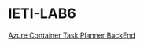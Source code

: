 # IETI-LAB6

[Azure Container Task Planner BackEnd](http://task-planner.eastus2.azurecontainer.io:8080/users)
